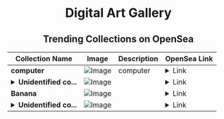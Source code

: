 <div align="center">

# Digital Art Gallery

## Trending Collections on OpenSea

| Collection Name                       | Image                                                                                     | Description                       | OpenSea Link                                                                                          |
|---------------------------------------|-------------------------------------------------------------------------------------------|-----------------------------------|--------------------------------------------------------------------------------------------------------|
| **computer** | ![Image](https://i.seadn.io/s/raw/files/e56506ee474189fdfa82e75a041786c6.png?w=500&auto=format?w=200&auto=format) | computer | <details><summary>Link</summary>[computer](https://opensea.io/collection/computer-80)</details> |
| **<details><summary>Unidentified co...</summary>Unidentified contract 8d9fb1e3-23fb-45eb-a8b6-c1b99da07323</details>** | ![Image](https://i.seadn.io/s/raw/files/a837708742ad8afcb35eb60ba787976d.jpg?w=500&auto=format?w=200&auto=format) |  | <details><summary>Link</summary>[Unidentified contract 8d9fb1e3-23fb-45eb-a8b6-c1b99da07323](https://opensea.io/collection/unidentified-contract-8d9fb1e3-23fb-45eb-a8b6-c1b9)</details> |
| **Banana** | ![Image](https://i.seadn.io/s/raw/files/1983d7d0251a3bdd3e2d07baa36342a9.jpg?w=500&auto=format?w=200&auto=format) |  | <details><summary>Link</summary>[Banana](https://opensea.io/collection/banana-413)</details> |
| **<details><summary>Unidentified co...</summary>Unidentified contract 4ed410cc-69a6-4efa-aa4d-f3c306714b4d</details>** | ![Image](https://i.seadn.io/s/raw/files/e9acf51ddce687ccf33c485e916aec1b.jpg?w=500&auto=format?w=200&auto=format) |  | <details><summary>Link</summary>[Unidentified contract 4ed410cc-69a6-4efa-aa4d-f3c306714b4d](https://opensea.io/collection/unidentified-contract-4ed410cc-69a6-4efa-aa4d-f3c3)</details> |

</div>